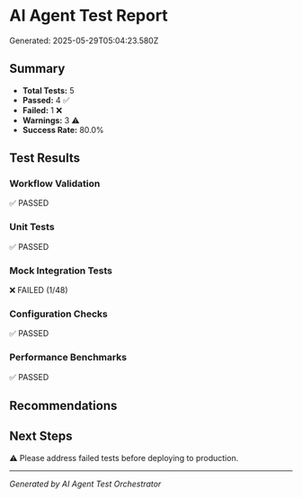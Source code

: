 # AI Agent Test Report

Generated: 2025-05-29T05:04:23.580Z

## Summary

- **Total Tests:** 5
- **Passed:** 4 ✅
- **Failed:** 1 ❌
- **Warnings:** 3 ⚠️
- **Success Rate:** 80.0%

## Test Results

### Workflow Validation
✅ PASSED

### Unit Tests
✅ PASSED

### Mock Integration Tests
❌ FAILED (1/48)

### Configuration Checks
✅ PASSED

### Performance Benchmarks
✅ PASSED

## Recommendations



## Next Steps

⚠️ Please address failed tests before deploying to production.

---
*Generated by AI Agent Test Orchestrator*
